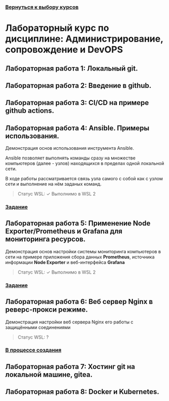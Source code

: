 ### [Вернуться к выбору курсов](../README.md)

# Лабораторный курс по дисциплине: Администрирование, сопровождение и DevOPS

## Лабораторная работа 1: Локальный git.

## Лабораторная работа 2: Введение в github.

## Лабораторная работа 3: CI/CD на примере github actions.

## Лабораторная работа 4: Ansible. Примеры использования.

Демонстрация основ использования инструмента Ansible.

Ansible позволяет выполнять команды сразу на множестве компьютеров (далее - узлов) находящихся в пределах одной локальной сети.

В ходе работы рассматривается связь узла самого с собой как с узлом сети и выполнение на нём заданых команд.

> Статус WSL: ✓ Выполнимо в WSL 2

### [Задание](./Lab4/Lab4.md)

## Лабораторная работа 5: Применение Node Exporter/Prometheus и Grafana для мониторинга ресурсов.

Демонстрация основ настройки системы мониторинга компьютеров в сети на примере приложения сбора данных __Prometheus__, источника информации __Node Exporter__ и веб-интерфейса __Grafana__

> Статус WSL: ✓ Выполнимо в WSL 2

### [Задание](./Lab5/Lab5.md)

## Лабораторная работа 6: Веб сервер Nginx в реверс-прокси режиме.

Демонстрация настройки веб сервера Nginx его работы с защищёнными соединениями

> Статус WSL: ?

### [В процессе создания](./Lab6/Lab6.md)

## Лабораторная работа 7: Хостинг git на локальной машине, gitea.

## Лабораторная работа 8: Docker и Kubernetes.
